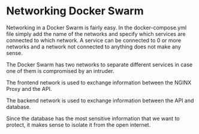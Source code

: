 # Networking Docker Swarm

Networking in a Docker Swarm is fairly easy. In the docker-compose.yml file simply
add the name of the networks and specify which services are connected to which network.
A service can be connected to 0 or more networks and a network not connected to
anything does not make any sense.

The Docker Swarm has two networks to separate different services in case one of
them is compromised by an intruder.

The frontend network is used to exchange information between the NGINX Proxy and
the API.

The backend network is used to exchange information between the API and database.

Since the database has the most sensitive information that we want to protect, it
makes sense to isolate it from the open internet.
